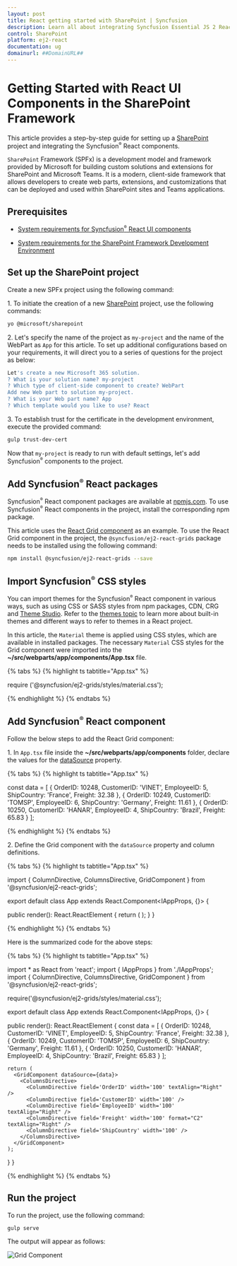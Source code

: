 ```yaml
---
layout: post
title: React getting started with SharePoint | Syncfusion
description: Learn all about integrating Syncfusion Essential JS 2 React UI components in SharePoint, and much more, here.
control: SharePoint 
platform: ej2-react
documentation: ug
domainurl: ##DomainURL##
---
```


# Getting Started with React UI Components in the SharePoint Framework

This article provides a step-by-step guide for setting up a [SharePoint](https://learn.microsoft.com/en-us/sharepoint/dev/) project and integrating the Syncfusion<sup style="font-size:70%">&reg;</sup> React components.

`SharePoint` Framework (SPFx) is a development model and framework provided by Microsoft for building custom solutions and extensions for SharePoint and Microsoft Teams. It is a modern, client-side framework that allows developers to create web parts, extensions, and customizations that can be deployed and used within SharePoint sites and Teams applications.

## Prerequisites 

* [System requirements for Syncfusion<sup style="font-size:70%">&reg;</sup> React UI components](../system-requirement)

* [System requirements for the SharePoint Framework Development Environment](https://learn.microsoft.com/en-us/sharepoint/dev/spfx/set-up-your-development-environment)

## Set up the SharePoint project

Create a new SPFx project using the following command:

1\. To initiate the creation of a new [SharePoint](https://learn.microsoft.com/en-us/sharepoint/dev/) project, use the following commands:

```bash
yo @microsoft/sharepoint
```

2\. Let's specify the name of the project as `my-project` and the name of the WebPart as `App` for this article. To set up additional configurations based on your requirements, it will direct you to a series of questions for the project as below:

```bash
Let's create a new Microsoft 365 solution.
? What is your solution name? my-project
? Which type of client-side component to create? WebPart
Add new Web part to solution my-project.
? What is your Web part name? App
? Which template would you like to use? React
```

3\. To establish trust for the certificate in the development environment, execute the provided command:

```bash
gulp trust-dev-cert
```

Now that `my-project` is ready to run with default settings, let's add Syncfusion<sup style="font-size:70%">&reg;</sup> components to the project.

## Add Syncfusion<sup style="font-size:70%">&reg;</sup> React packages

Syncfusion<sup style="font-size:70%">&reg;</sup> React component packages are available at [npmjs.com](https://www.npmjs.com/search?q=ej2-react). To use Syncfusion<sup style="font-size:70%">&reg;</sup> React components in the project, install the corresponding npm package.

This article uses the [React Grid component](https://www.syncfusion.com/react-components/react-data-grid) as an example. To use the React Grid component in the project, the `@syncfusion/ej2-react-grids` package needs to be installed using the following command:

```bash
npm install @syncfusion/ej2-react-grids --save 
```

## Import Syncfusion<sup style="font-size:70%">&reg;</sup> CSS styles

You can import themes for the Syncfusion<sup style="font-size:70%">&reg;</sup> React component in various ways, such as using CSS or SASS styles from npm packages, CDN, CRG and [Theme Studio](https://ej2.syncfusion.com/react/documentation/appearance/theme-studio/). Refer to the [themes topic](https://ej2.syncfusion.com/react/documentation/appearance/theme/) to learn more about built-in themes and different ways to refer to themes in a React project.

In this article, the `Material` theme is applied using CSS styles, which are available in installed packages. The necessary `Material` CSS styles for the Grid component were imported into the **~/src/webparts/app/components/App.tsx** file.

{% tabs %}
{% highlight ts tabtitle="App.tsx" %}

require ('@syncfusion/ej2-grids/styles/material.css');

{% endhighlight %}
{% endtabs %}

## Add Syncfusion<sup style="font-size:70%">&reg;</sup> React component

Follow the below steps to add the React Grid component:

1\. In `App.tsx` file inside the **~/src/webparts/app/components** folder, declare the values for the [dataSource](https://ej2.syncfusion.com/react/documentation/api/grid#datasource) property.

{% tabs %}
{% highlight ts tabtitle="App.tsx" %}

const data = [
  {
    OrderID: 10248, CustomerID: 'VINET', EmployeeID: 5, ShipCountry: 'France', Freight: 32.38 
  },
  {
    OrderID: 10249, CustomerID: 'TOMSP', EmployeeID: 6, ShipCountry: 'Germany', Freight: 11.61 
  },
  {
    OrderID: 10250, CustomerID: 'HANAR', EmployeeID: 4, ShipCountry: 'Brazil', Freight: 65.83 
  }
];

{% endhighlight %}
{% endtabs %}

2\. Define the Grid component with the `dataSource` property and column definitions.

{% tabs %}
{% highlight ts tabtitle="App.tsx" %}

import { ColumnDirective, ColumnsDirective, GridComponent } from '@syncfusion/ej2-react-grids';

export default class App extends React.Component<IAppProps, {}> {
  
  public render(): React.ReactElement<IAppProps> {
    return (
      <GridComponent dataSource={data}>
        <ColumnsDirective>
          <ColumnDirective field='OrderID' width='100' textAlign="Right" />
          <ColumnDirective field='CustomerID' width='100' />
          <ColumnDirective field='EmployeeID' width='100' textAlign="Right" />
          <ColumnDirective field='Freight' width='100' format="C2" textAlign="Right" />
          <ColumnDirective field='ShipCountry' width='100' />
        </ColumnsDirective>
      </GridComponent>
    );
  }
}

{% endhighlight %}
{% endtabs %}

Here is the summarized code for the above steps:

{% tabs %}
{% highlight ts tabtitle="App.tsx" %}

import * as React from 'react';
import { IAppProps } from './IAppProps';
import { ColumnDirective, ColumnsDirective, GridComponent } from '@syncfusion/ej2-react-grids';

require('@syncfusion/ej2-grids/styles/material.css');

export default class App extends React.Component<IAppProps, {}> {
  
  public render(): React.ReactElement<IAppProps> {
    const data = [
      {
        OrderID: 10248, CustomerID: 'VINET', EmployeeID: 5, ShipCountry: 'France', Freight: 32.38 
      },
      {
        OrderID: 10249, CustomerID: 'TOMSP', EmployeeID: 6, ShipCountry: 'Germany', Freight: 11.61 
      },
      {
        OrderID: 10250, CustomerID: 'HANAR', EmployeeID: 4, ShipCountry: 'Brazil', Freight: 65.83 
      }
    ];

    return (
      <GridComponent dataSource={data}>
        <ColumnsDirective>
          <ColumnDirective field='OrderID' width='100' textAlign="Right" />
          <ColumnDirective field='CustomerID' width='100' />
          <ColumnDirective field='EmployeeID' width='100' textAlign="Right" />
          <ColumnDirective field='Freight' width='100' format="C2" textAlign="Right" />
          <ColumnDirective field='ShipCountry' width='100' />
        </ColumnsDirective>
      </GridComponent>
    );
  }
}

{% endhighlight %}
{% endtabs %}

## Run the project

To run the project, use the following command:

```bash
gulp serve
```

The output will appear as follows:

![Grid Component](./images/grid-component.png)
